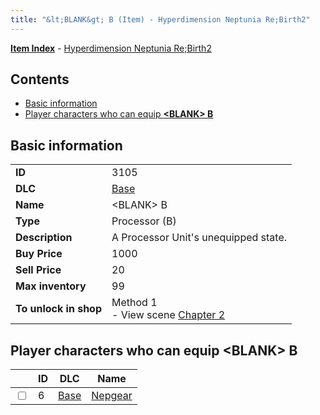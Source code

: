 ```yaml
---
title: "&lt;BLANK&gt; B (Item) - Hyperdimension Neptunia Re;Birth2"
---
```


[**Item Index**](/neptunia/rb2/item/index.html) - [Hyperdimension Neptunia Re;Birth2](/neptunia/rb2)

## Contents

- [Basic information](#basic-information)
- [Player characters who can equip **&lt;BLANK&gt; B**](#player-characters-who-can-equip-blank-b)

## Basic information

|   |   |
| -- | -- |
| **ID** | 3105 |
| **DLC** | [Base](/neptunia/rb2/dlc/0-base.html) |
| **Name** | &lt;BLANK&gt; B |
| **Type** | Processor (B) |
| **Description** | A Processor Unit's unequipped state. |
| **Buy Price** | 1000 |
| **Sell Price** | 20 |
| **Max inventory** | 99 |
| **To unlock in shop** | Method 1<br />- View scene [Chapter 2](/neptunia/rb2/scene/0-101-chapter-2.html) |

## Player characters who can equip **&lt;BLANK&gt; B**

|    | ID | DLC | Name |
| -- | -- | --- | ---- |
| <input type="checkbox" id="rb2-player-0-6" class="trackbox" /> | 6 | [Base](/neptunia/rb2/dlc/0-base.html) | [Nepgear](/neptunia/rb2/player/0-6-nepgear.html) |
